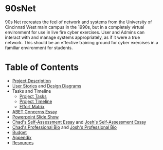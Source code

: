 # 90sNet
90s Net recreates the feel of network and systems from the University of Cincinnati West main campus in the 1990s, but in a completely virtual environment for use in live fire cyber exercises. User and Admins can interact with and manage systems appropriately, as if it were a true network. This should be an effective training ground for cyber exercises in a familiar environment for students.

# Table of Contents
* [Project Description](assignments/Project-Description.md)
* [User Stories](assignments/User_Stories.md) and [Design Diagrams](assignments/Design_Diagram.pdf)
* Tasks and Timeline
  * [Project Tasks](assignments/Tasklist.md)
  * [Project Timeline](assignments/milestone_list.md)
  * [Effort Matrix](assignments/Assignment9_Tables.ods)
* [ABET Concerns Essay](assignments/Project_Constraints_Essay.md)
* [Powerpoint Slide Show](assignments/Assignment_8.pptx)
* [Chad's Self-Assessment Essay](assignments/chad_assignment_essay.md) and [Josh's Self-Assessment Essay](assignments/hale_assignment_essay.md)
* [Chad's Professional Bio](biographies/lape.md) and [Josh's Professional Bio](biographies/hale.md)
* [Budget](assignments/budget.md)
* [Appendix](appendix.md)
* [Resources](resources.md)
